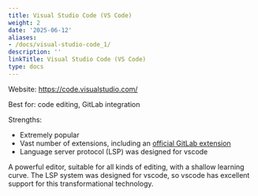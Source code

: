 ```yaml
---
title: Visual Studio Code (VS Code)
weight: 2
date: '2025-06-12'
aliases:
- /docs/visual-studio-code_1/
description: ''
linkTitle: Visual Studio Code (VS Code)
type: docs
---
```


Website: <https://code.visualstudio.com/>

Best for: code editing, GitLab integration

Strengths:

- Extremely popular
- Vast number of extensions, including an [official GitLab extension](https://marketplace.visualstudio.com/items?itemName=gitlab.gitlab-workflow)
- Language server protocol (LSP) was designed for vscode

A powerful editor, suitable for all kinds of editing, with a shallow learning curve. The LSP system was
designed for vscode, so vscode has excellent support for this transformational technology.
